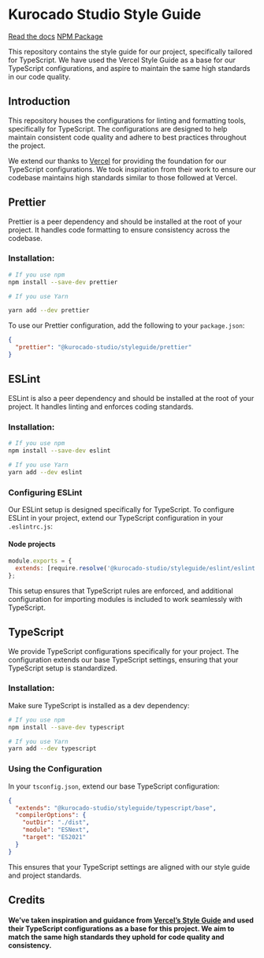 # Kurocado Studio Style Guide

[Read the docs](https://kurocado-studio.github.io/styleguide/starter-topic.html)
[NPM Package](https://www.npmjs.com/package/@kurocado-studio/style-guide)

This repository contains the style guide for our project, specifically tailored for TypeScript. We
have used the Vercel Style Guide as a base for our TypeScript configurations, and aspire to maintain
the same high standards in our code quality.

## Introduction

This repository houses the configurations for linting and formatting tools, specifically for
TypeScript. The configurations are designed to help maintain consistent code quality and adhere to
best practices throughout the project.

We extend our thanks to [Vercel](https://vercel.com) for providing the foundation for our TypeScript
configurations. We took inspiration from their work to ensure our codebase maintains high standards
similar to those followed at Vercel.

## Prettier

Prettier is a peer dependency and should be installed at the root of your project. It handles code
formatting to ensure consistency across the codebase.

### Installation:

```bash
# If you use npm
npm install --save-dev prettier

# If you use Yarn

yarn add --dev prettier
```

To use our Prettier configuration, add the following to your `package.json`:

```json
{
  "prettier": "@kurocado-studio/styleguide/prettier"
}
```

## ESLint

ESLint is also a peer dependency and should be installed at the root of your project. It handles
linting and enforces coding standards.

### Installation:

```bash
# If you use npm
npm install --save-dev eslint

# If you use Yarn
yarn add --dev eslint
```

### Configuring ESLint

Our ESLint setup is designed specifically for TypeScript. To configure ESLint in your project,
extend our TypeScript configuration in your `.eslintrc.js`:

#### Node projects

```javascript
module.exports = {
  extends: [require.resolve('@kurocado-studio/styleguide/eslint/eslint.node')],
};
```

This setup ensures that TypeScript rules are enforced, and additional configuration for importing
modules is included to work seamlessly with TypeScript.

## TypeScript

We provide TypeScript configurations specifically for your project. The configuration extends our
base TypeScript settings, ensuring that your TypeScript setup is standardized.

### Installation:

Make sure TypeScript is installed as a dev dependency:

```bash
# If you use npm
npm install --save-dev typescript

# If you use Yarn
yarn add --dev typescript
```

### Using the Configuration

In your `tsconfig.json`, extend our base TypeScript configuration:

```json
{
  "extends": "@kurocado-studio/styleguide/typescript/base",
  "compilerOptions": {
    "outDir": "./dist",
    "module": "ESNext",
    "target": "ES2021"
  }
}
```

This ensures that your TypeScript settings are aligned with our style guide and project standards.

## Credits

#### We’ve taken inspiration and guidance from [Vercel’s Style Guide](https://vercel.com) and used their TypeScript configurations as a base for this project. We aim to match the same high standards they uphold for code quality and consistency.
